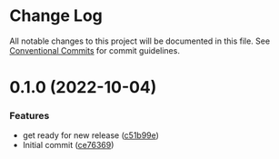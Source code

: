 # Change Log

All notable changes to this project will be documented in this file.
See [Conventional Commits](https://conventionalcommits.org) for commit guidelines.

# 0.1.0 (2022-10-04)


### Features

* get ready for new release ([c51b99e](https://github.com/nawimi/eslint-config/commit/c51b99ede22c86fdbfc2f18e0a7cfa09836d1f9a))
* Initial commit ([ce76369](https://github.com/nawimi/eslint-config/commit/ce763698094dfef0b5ea977fe4dbb39fe1f3cb02))

